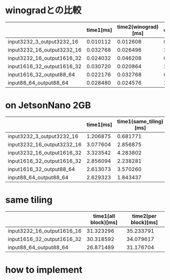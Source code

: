 
# winogradとの比較
| | time1[ms] | time2(winograd)[ms] | elapsed_time_ms1/elapsed_time_ms2 |
| ---- | ---- | ---- | ---- |
| input3232_3_output3232_16 | 0.010112 | 0.012608 | 0.802030 |
| input3232_16_output3232_16 | 0.032768 | 0.026496 | 1.236715 |
| input3232_16_output1616_32 | 0.024032 | 0.046208 | 0.686169 |
| input1616_32_output1616_32 | 0.030720 | 0.020864 | 1.472393 |
| input1616_32_output88_64 | 0.022176 | 0.032768 | 0.676758 |
| input88_64_output88_64 | 0.028480 | 0.024576 | 1.158854 |


# on JetsonNano 2GB
| | time1[ms] | time1(same_tiling)[ms] | time2(winograd)[ms] | elapsed_time_ms1/elapsed_time_ms2 |
| ---- | ---- | ---- | ---- | ---- |
| input3232_3_output3232_16 | 1.206875 | 0.681771 | ---- | 0.564906 |
| input3232_16_output3232_16 | 3.077604 | 2.856875 | ---- | 1.077262 |
| input3232_16_output1616_32 | 3.323542 | 4.283802 | ---- | 0.782452 |
| input1616_32_output1616_32 | 2.856094 | 2.238281 | ---- | 1.276021 |
| input1616_32_output88_64 | 2.613073 | 3.570260 | ---- | 0.731900 |
| input88_64_output88_64 | 2.629323 | 1.843437 | ---- | 1.426316 |

# same tiling
| | time1(all block)[ms] | time2(per block)[ms] |
| ---- | ---- | ---- |
| input3232_16_output1616_16 | 31.323296 | 35.233791 |
| input1616_32_output1616_32 | 30.318592 | 34.079617 |
| input88_64_output88_64 | 26.871489 | 31.176704 |


# how to implement